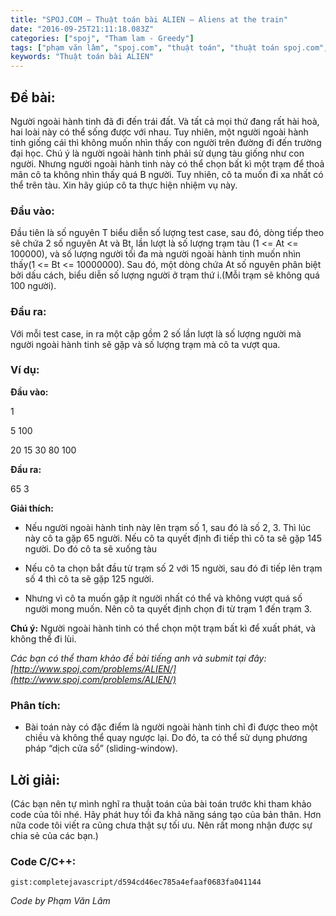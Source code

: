 ```yaml
---
title: "SPOJ.COM – Thuật toán bài ALIEN – Aliens at the train"
date: "2016-09-25T21:11:18.083Z"
categories: ["spoj", "Tham lam - Greedy"]
tags: ["phạm văn lâm", "spoj.com", "thuật toán", "thuật toán spoj.com", "tham lam greedy"]
keywords: "Thuật toán bài ALIEN"
---
```


## **Đề bài:**

Người ngoài hành tinh đã đi đến trái đất. Và tất cả mọi thứ đang rất hài hoà, hai loài này có thể sống được với nhau. Tuy nhiên, một người ngoài hành tinh giống cái thì không muốn nhìn thấy con người trên đường đi đến trường đại học. Chú ý là người ngoài hành tinh phải sử dụng tàu giống như con người. Nhưng người ngoài hành tinh này có thể chọn bất kì một trạm để thoả mãn cô ta không nhìn thấy quá B người. Tuy nhiên, cô ta muốn đi xa nhất có thể trên tàu. Xin hãy giúp cô ta thực hiện nhiệm vụ này.

### **Đầu vào:**

Đầu tiên là số nguyên T biểu diễn số lượng test case, sau đó, dòng tiếp theo sẽ chứa 2 số nguyên At và Bt, lần lượt là số lượng trạm tàu (1 <= At <= 100000), và số lượng người tối đa mà người ngoài hành tinh muốn nhìn thấy(1 <= Bt <= 10000000). Sau đó, một dòng chứa At số nguyên phân biệt bởi dấu cách, biểu diễn số lượng người ở trạm thứ i.(Mỗi trạm sẽ không quá 100 người).

### **Đầu ra:**

Với mỗi test case, in ra một cặp gồm 2 số lần lượt là số lượng người mà người ngoài hành tinh sẽ gặp và số lượng trạm mà cô ta vượt qua.

### **Ví dụ:**

**Đầu vào:** 

1 

5 100 

20 15 30 80 100 

**Đầu ra:** 

65 3 

**Giải thích:** 

+ Nếu người ngoài hành tinh này lên trạm số 1, sau đó là số 2, 3\. Thì lúc này cô ta gặp 65 người. Nếu cô ta quyết định đi tiếp thì cô ta sẽ gặp 145 người. Do đó cô ta sẽ xuống tàu 

+ Nếu cô ta chọn bắt đầu từ trạm số 2 với 15 người, sau đó đi tiếp lên trạm số 4 thì cô ta sẽ gặp 125 người. 

+ Nhưng vì cô ta muốn gặp ít người nhất có thể và không vượt quá số người mong muốn. Nên cô ta quyết định chọn đi từ trạm 1 đến trạm 3. 

**Chú ý:** Người ngoài hành tinh có thể chọn một trạm bất kì để xuất phát, và không thể đi lùi. 

_Các bạn có thể tham khảo đề bài tiếng anh và submit tại đây: [http://www.spoj.com/problems/ALIEN/](http://www.spoj.com/problems/ALIEN/)_

### **Phân tích:**

+ Bài toán này có đặc điểm là người ngoài hành tinh chỉ đi được theo một chiều và không thể quay ngược lại. Do đó, ta có thể sử dụng phương pháp “dịch cửa sổ” (sliding-window).

## **Lời giải:**

(Các bạn nên tự mình nghĩ ra thuật toán của bài toán trước khi tham khảo code của tôi nhé. Hãy phát huy tối đa khả năng sáng tạo của bản thân. Hơn nữa code tôi viết ra cũng chưa thật sự tối ưu. Nên rất mong nhận được sự chia sẻ của các bạn.)

### **Code C/C++:**

`gist:completejavascript/d594cd46ec785a4efaaf0683fa041144`

_Code by Phạm Văn Lâm_